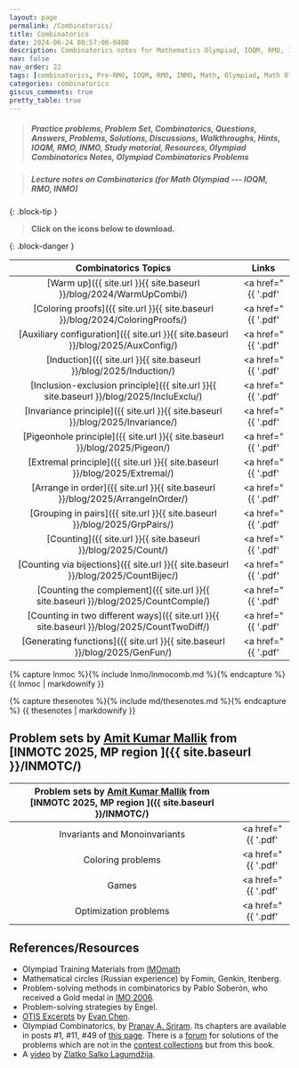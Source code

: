```yaml
---
layout: page
permalink: /Combinatorics/
title: Combinatorics
date: 2024-06-24 08:57:00-0400
description: Combinatorics notes for Mathematics Olympiad, IOQM, RMO, INMO
nav: false
nav_order: 22
tags: [combinatorics, Pre-RMO, IOQM, RMO, INMO, Math, Olympiad, Math Olympiad, Mathematics Olympiad, Notes, Handouts, Lecture Notes, Problem set, Questions, Answers, Problems, Solutions, Discussions, pdf] 
categories: combinatorics
giscus_comments: true
pretty_table: true
---
```


> ##### Practice problems, Problem Set, Combinatorics, Questions, Answers, Problems, Solutions, Discussions, Walkthroughs, Hints, IOQM, RMO, INMO, Study material, Resources, Olympiad Combinatorics Notes, Olympiad Combinatorics Problems

> ##### **Lecture notes on Combinatorics (for Math Olympiad --- IOQM, RMO, INMO)**
{: .block-tip }

> **Click on the <span style="color: #42b983"><i class="fa-solid fa-file-pdf fa-2x"></i></span> icons below to download.**

{: .block-danger }
<!-- 
- [Warm up <i class="fa-solid fa-download"></i>]({{ site.url }}{{ site.baseurl }}/blog/2024/WarmUpCombi/)
- [Coloring proofs <i class="fa-solid fa-download"></i>]({{ site.url }}{{ site.baseurl }}/blog/2024/ColoringProofs/)
- [Auxiliary configuration <i class="fa-solid fa-download"></i>]({{ site.url }}{{ site.baseurl }}/blog/2025/AuxConfig/)
- [Induction <i class="fa-solid fa-download"></i>]({{ site.url }}{{ site.baseurl }}/blog/2025/Induction/)
- [Inclusion-exclusion principle <i class="fa-solid fa-download"></i>]({{ site.url }}{{ site.baseurl }}/blog/2025/IncluExclu/)
- [Invariance principle <i class="fa-solid fa-download"></i>]({{ site.url }}{{ site.baseurl }}/blog/2025/Invariance/)
- [Pigeonhole principle <i class="fa-solid fa-download"></i>]({{ site.url }}{{ site.baseurl }}/blog/2025/Pigeon/)
- [Extremal principle <i class="fa-solid fa-download"></i>]({{ site.url }}{{ site.baseurl }}/blog/2025/Extremal/)
- [Arrange in order <i class="fa-solid fa-download"></i>]({{ site.url }}{{ site.baseurl }}/blog/2025/ArrangeInOrder/)
- [Grouping in pairs <i class="fa-solid fa-download"></i>]({{ site.url }}{{ site.baseurl }}/blog/2025/GrpPairs/)
- [Counting <i class="fa-solid fa-download"></i>]({{ site.url }}{{ site.baseurl }}/blog/2025/Count/)
- [Counting via bijections <i class="fa-solid fa-download"></i>]({{ site.url }}{{ site.baseurl }}/blog/2025/CountBijec/)
- [Counting the complement <i class="fa-solid fa-download"></i>]({{ site.url }}{{ site.baseurl }}/blog/2025/CountComple/)
- [Counting in two different ways <i class="fa-solid fa-download"></i>]({{ site.url }}{{ site.baseurl }}/blog/2025/CountTwoDiff/)
- [Generating functions <i class="fa-solid fa-download"></i>]({{ site.url }}{{ site.baseurl }}/blog/2025/GenFun/) -->

|  Combinatorics Topics  |       Links         |
| :------------: | :------------: |
| [Warm up]({{ site.url }}{{ site.baseurl }}/blog/2024/WarmUpCombi/) | <a href="{{ '.pdf' | prepend: 'WarmUp' | prepend: 'Combinatorics/' | prepend: 'assets/pdf/' | relative_url }}" target="_blank" rel="noopener noreferrer"><i class="fa-solid fa-file-pdf fa-2x"></i></a> |
| [Coloring proofs]({{ site.url }}{{ site.baseurl }}/blog/2024/ColoringProofs/) | <a href="{{ '.pdf' | prepend: 'ColoringProofs' | prepend: 'Combinatorics/' | prepend: 'assets/pdf/' | relative_url }}" target="_blank" rel="noopener noreferrer"><i class="fa-solid fa-file-pdf fa-2x"></i></a> |
| [Auxiliary configuration]({{ site.url }}{{ site.baseurl }}/blog/2025/AuxConfig/) | <a href="{{ '.pdf' | prepend: 'AuxConfig' | prepend: 'Combinatorics/' | prepend: 'assets/pdf/' | relative_url }}" target="_blank" rel="noopener noreferrer"><i class="fa-solid fa-file-pdf fa-2x"></i></a> |
| [Induction]({{ site.url }}{{ site.baseurl }}/blog/2025/Induction/) | <a href="{{ '.pdf' | prepend: 'Induction' | prepend: 'Combinatorics/' | prepend: 'assets/pdf/' | relative_url }}" target="_blank" rel="noopener noreferrer"><i class="fa-solid fa-file-pdf fa-2x"></i></a> |
| [Inclusion-exclusion principle]({{ site.url }}{{ site.baseurl }}/blog/2025/IncluExclu/) | <a href="{{ '.pdf' | prepend: 'IncluExclu' | prepend: 'Combinatorics/' | prepend: 'assets/pdf/' | relative_url }}" target="_blank" rel="noopener noreferrer"><i class="fa-solid fa-file-pdf fa-2x"></i></a> |
| [Invariance principle]({{ site.url }}{{ site.baseurl }}/blog/2025/Invariance/) | <a href="{{ '.pdf' | prepend: 'Invariance' | prepend: 'Combinatorics/' | prepend: 'assets/pdf/' | relative_url }}" target="_blank" rel="noopener noreferrer"><i class="fa-solid fa-file-pdf fa-2x"></i></a> |
| [Pigeonhole principle]({{ site.url }}{{ site.baseurl }}/blog/2025/Pigeon/) | <a href="{{ '.pdf' | prepend: 'Pigeon' | prepend: 'Combinatorics/' | prepend: 'assets/pdf/' | relative_url }}" target="_blank" rel="noopener noreferrer"><i class="fa-solid fa-file-pdf fa-2x"></i></a> |
| [Extremal principle]({{ site.url }}{{ site.baseurl }}/blog/2025/Extremal/) | <a href="{{ '.pdf' | prepend: 'Extremal' | prepend: 'Combinatorics/' | prepend: 'assets/pdf/' | relative_url }}" target="_blank" rel="noopener noreferrer"><i class="fa-solid fa-file-pdf fa-2x"></i></a> |
| [Arrange in order]({{ site.url }}{{ site.baseurl }}/blog/2025/ArrangeInOrder/) | <a href="{{ '.pdf' | prepend: 'ArrangeInOrder' | prepend: 'Combinatorics/' | prepend: 'assets/pdf/' | relative_url }}" target="_blank" rel="noopener noreferrer"><i class="fa-solid fa-file-pdf fa-2x"></i></a> |
| [Grouping in pairs]({{ site.url }}{{ site.baseurl }}/blog/2025/GrpPairs/) | <a href="{{ '.pdf' | prepend: 'GrpPairs' | prepend: 'Combinatorics/' | prepend: 'assets/pdf/' | relative_url }}" target="_blank" rel="noopener noreferrer"><i class="fa-solid fa-file-pdf fa-2x"></i></a> |
| [Counting]({{ site.url }}{{ site.baseurl }}/blog/2025/Count/) | <a href="{{ '.pdf' | prepend: 'Count' | prepend: 'Combinatorics/' | prepend: 'assets/pdf/' | relative_url }}" target="_blank" rel="noopener noreferrer"><i class="fa-solid fa-file-pdf fa-2x"></i></a> |
| [Counting via bijections]({{ site.url }}{{ site.baseurl }}/blog/2025/CountBijec/) | <a href="{{ '.pdf' | prepend: 'CountBijec' | prepend: 'Combinatorics/' | prepend: 'assets/pdf/' | relative_url }}" target="_blank" rel="noopener noreferrer"><i class="fa-solid fa-file-pdf fa-2x"></i></a> |
| [Counting the complement]({{ site.url }}{{ site.baseurl }}/blog/2025/CountComple/) | <a href="{{ '.pdf' | prepend: 'CountComple' | prepend: 'Combinatorics/' | prepend: 'assets/pdf/' | relative_url }}" target="_blank" rel="noopener noreferrer"><i class="fa-solid fa-file-pdf fa-2x"></i></a> |
| [Counting in two different ways]({{ site.url }}{{ site.baseurl }}/blog/2025/CountTwoDiff/) | <a href="{{ '.pdf' | prepend: 'CountTwoDiff' | prepend: 'Combinatorics/' | prepend: 'assets/pdf/' | relative_url }}" target="_blank" rel="noopener noreferrer"><i class="fa-solid fa-file-pdf fa-2x"></i></a> |
| [Generating functions]({{ site.url }}{{ site.baseurl }}/blog/2025/GenFun/) | <a href="{{ '.pdf' | prepend: 'GenFun' | prepend: 'Combinatorics/' | prepend: 'assets/pdf/' | relative_url }}" target="_blank" rel="noopener noreferrer"><i class="fa-solid fa-file-pdf fa-2x"></i></a> |

<!--
> - [Click here <i class="fa-solid fa-download"></i>]({{ site.url }}{{ site.baseurl }}/Algebra/) to download <a href="{{ site.url }}{{ site.baseurl }}/Algebra/"><i class="fa-solid fa-download"></i></a> **Algebra notes**.
> - [Click here <i class="fa-solid fa-download"></i>]({{ site.url }}{{ site.baseurl }}/Geometry/) to download <a href="{{ site.url }}{{ site.baseurl }}/Geometry/"><i class="fa-solid fa-download"></i></a> **Geometry notes**.
> - [Click here <i class="fa-solid fa-download"></i>]({{ site.url }}{{ site.baseurl }}/NumberTheory/) to download <a href="{{ site.url }}{{ site.baseurl }}/NumberTheory/"><i class="fa-solid fa-download"></i></a> **Number Theory notes**.
> - [Click here]({{ site.url }}{{ site.baseurl }}/INMOTC/) to download <a href="{{ site.url }}{{ site.baseurl }}/INMOTC/"><i class="fa-solid fa-download"></i></a> **notes of INMO Training Camp 2025** for the Madhya Pradesh region.
> - [Click here]({{ site.url }}{{ site.baseurl }}/IMOTC/) to download <a href="{{ site.url }}{{ site.baseurl }}/INMOTC/"><i class="fa-solid fa-download"></i></a> **some problem set of IMO Training Camp 2025**.
{: .block-tip }
-->

{% capture lnmoc %}{% include lnmo/lnmocomb.md %}{% endcapture %}
{{ lnmoc | markdownify }}

{% capture thesenotes %}{% include md/thesenotes.md %}{% endcapture %}
{{ thesenotes | markdownify }}

## Problem sets by [Amit Kumar Mallik](http://www.imo-official.org/participant_r.aspx?id=28281) from [INMOTC 2025, MP region <i class="fa-solid fa-download"></i>]({{ site.baseurl }}/INMOTC/)

|  Problem sets by [Amit Kumar Mallik](http://www.imo-official.org/participant_r.aspx?id=28281) from [INMOTC 2025, MP region <i class="fa-solid fa-download"></i>]({{ site.baseurl }}/INMOTC/)  |                |
| :------------: | :------------: |
| Invariants and Monoinvariants | <a href="{{ '.pdf' | prepend: 'INMOTC25MPcombInv' | prepend: 'INMOTC/' | prepend: 'assets/pdf/' | relative_url }}" target="_blank" rel="noopener noreferrer"><i class="fa-solid fa-file-pdf fa-2x"></i></a> |
| Coloring problems | <a href="{{ '.pdf' | prepend: 'INMOTC25MPcombColor' | prepend: 'INMOTC/' | prepend: 'assets/pdf/' | relative_url }}" target="_blank" rel="noopener noreferrer"><i class="fa-solid fa-file-pdf fa-2x"></i></a> |
| Games | <a href="{{ '.pdf' | prepend: 'INMOTC25MPcombGames' | prepend: 'INMOTC/' | prepend: 'assets/pdf/' | relative_url }}" target="_blank" rel="noopener noreferrer"><i class="fa-solid fa-file-pdf fa-2x"></i></a> |
| Optimization problems | <a href="{{ '.pdf' | prepend: 'INMOTC25MPcombOpti' | prepend: 'INMOTC/' | prepend: 'assets/pdf/' | relative_url }}" target="_blank" rel="noopener noreferrer"><i class="fa-solid fa-file-pdf fa-2x"></i></a> |

<!-- 
- [Invariants and Monoinvariants](../assets/pdf/INMOTC/INMOTC25MPcombInv.pdf)
- [Coloring problems](../assets/pdf/INMOTC/INMOTC25MPcombColor.pdf)
- [Games](../assets/pdf/INMOTC/INMOTC25MPcombGames.pdf)
- [Optimization problems](../assets/pdf/INMOTC/INMOTC25MPcombOpti.pdf) -->

## References/Resources

- Olympiad Training Materials from [IMOmath](https://imomath.com/index.cgi?page=mathTexts)
- Mathematical circles (Russian experience) by Fomin, Genkin, Itenberg.
- Problem-solving methods in combinatorics by Pablo Soberón, who received a Gold medal in [IMO 2006](https://www.imo-official.org/participant_r.aspx?id=8475).
- Problem-solving strategies by Engel.
- [OTIS Excerpts](https://web.evanchen.cc/excerpts.html) by [Evan Chen](https://web.evanchen.cc/).
- Olympiad Combinatorics, by [Pranav A. Sriram](https://x.com/PranavSriram1). Its chapters are available in posts \#1, \#11, \#49 of [this page](https://artofproblemsolving.com/community/c6h601134). There is a [forum](https://artofproblemsolving.com/community/c575226_olympiad_combinatorics_pranav_sriram) for solutions of the problems which are not in the [contest collections](https://artofproblemsolving.com/community/c13_contests) but from this book.
- A [video](https://www.youtube.com/watch?v=g9UnwiW2e50) by [Zlatko Salko Lagumdžija](https://www.imo-official.org/participant_r.aspx?id=25889).
